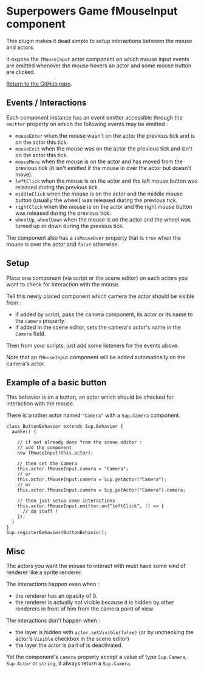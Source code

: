 # Superpowers Game fMouseInput component

This plugin makes it dead simple to setup interactions between the mouse and actors.

It expose the `fMouseInput` actor component on which mouse input events are emitted whenever the mouse hovers an actor and some mouse button are clicked.

[Return to the GitHub repo](https://github.com/florentpoujol/superpowers-game-fmouseinput-plugin).


## Events / Interactions

Each component instance has an event emitter accessible through the `emitter` property on which the following events may be emitted :

- `mouseEnter` when the mouse wasn't on the actor the previous tick and is on the actor this tick.
- `mouseExit` when the mouse was on the actor the previous tick and isn't on the actor this tick.
- `mouseMove` when the mouse is on the actor and has moved from the previous tick (it isn't emitted if the mouse in over the actor but doesn't move).
- `leftClick` when the mouse is on the actor and the left mouse button was released during the previous tick.
- `middleClick` when the mouse is on the actor and the middle mouse button (usually the wheel) was released during the previous tick.
- `rightClick` when the mouse is on the actor and the right mouse button was released during the previous tick.
- `wheelUp`, `wheelDown` when the mouse is on the actor and the wheel was turned up or down during the previous tick.

The component also has a `isMouseOver` property that is `true` when the mouse is over the actor and `false` otherwise.


## Setup 

Place one component (via script or the scene editor) on each actors you want to check for interaction with the mouse.

Tell this newly placed component which camera the actor should be visible from :
- if added by script, pass the camera component, its actor or its name to the `camera` property.  
- if added in the scene editor, sets the camera's actor's name in the `Camera` field.

Then from your scripts, just add some listeners for the events above.

Note that an `fMouseInput` component will be added automatically on the camera's actor.


## Example of a basic button

This behavior is on a button, an actor which should be checked for interaction with the mouse.

There is another actor named `"Camera"` with a `Sup.Camera` component.

    class ButtonBehavior extends Sup.Behavior {
      awake() {
        
        // if not already done from the scene editor :
        // add the component
        new fMouseInput(this.actor);
        
        // then set the camera
        this.actor.fMouseInput.camera = "Camera";
        // or
        this.actor.fMouseInput.camera = Sup.getActor("Camera");
        // or
        this.actor.fMouseInput.camera = Sup.getActor("Camera").camera;

        // then just setup some interactions
        this.actor.fMouseInput.emitter.on("leftClick", () => { 
          // do stuff !
        });
      }
    }
    Sup.registerBehavior(ButtonBehavior);


## Misc

The actors you want the mouse to interact with must have some kind of renderer like a sprite renderer.

The interactions happen even when :
- the renderer has an opacity of 0.
- the renderer is actually not visible because it is hidden by other renderers in front of him from the camera point of view

The interactions don't happen when :
- the layer is hidden with `actor.setVisible(false)` (or by unchecking the actor's `Visible` checkbox in the scene editor)
- the layer the actor is part of is deactivated.

Yet the component's `camera` property accept a value of type `Sup.Camera`, `Sup.Actor` or `string`, it always return a `Sup.Camera`.
